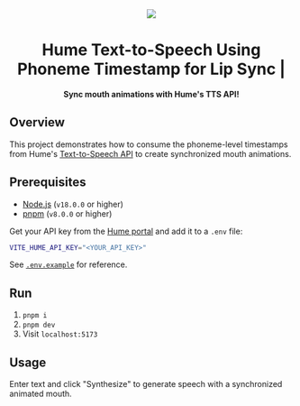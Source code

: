 <div align="center">
  <img src="https://storage.googleapis.com/hume-public-logos/hume/hume-banner.png">
  <h1>Hume Text-to-Speech Using Phoneme Timestamp for Lip Sync | </h1>
  <p>
    <strong>Sync mouth animations with Hume's TTS API!</strong>
  </p>
</div>

## Overview

This project demonstrates how to consume the phoneme-level timestamps from Hume's [Text-to-Speech API](https://dev.hume.ai/docs/text-to-speech/overview) to create synchronized mouth animations.

## Prerequisites

- [Node.js](https://nodejs.org/en) (`v18.0.0` or higher)
- [pnpm](https://pnpm.io/installation) (`v8.0.0` or higher)

Get your API key from the [Hume portal](https://hume.docs.buildwithfern.com/docs/introduction/getting-your-api-key) and add it to a `.env` file:

```sh
VITE_HUME_API_KEY="<YOUR_API_KEY>"
```

See [`.env.example`](./.env.example) for reference.

## Run

1. `pnpm i`
2. `pnpm dev`
3. Visit `localhost:5173`

## Usage

Enter text and click "Synthesize" to generate speech with a synchronized animated mouth.
